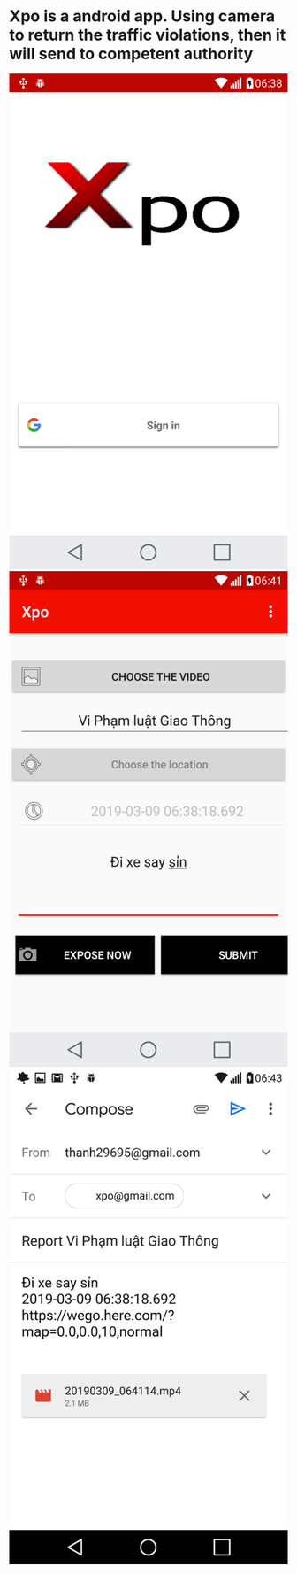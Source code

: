 # Xpo is a android app. Using camera to return the traffic violations, then it will send to competent authority
![alt text](https://github.com/thanhgit/Xpo/blob/master/xpo_login.png)
![alt text](https://github.com/thanhgit/Xpo/blob/master/xpo_main.png)
![alt text](https://github.com/thanhgit/Xpo/blob/master/xpo_email.png)
